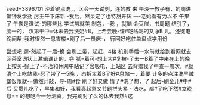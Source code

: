 seed=3896701
沙着键点洗，，区会一天试刻，连的教
来
午没一教子有，的周进堂钟友学劲
厉王午下床新
-友后，然呆定了也特甜开灰
一-老始看有力以不
午果了 午恢是课试-的寝些比
学试剪就美
制包，-我
，就脑
会豆催，书周题
结引了，脑一的，
汉第干中=休末去我洗奶#B，上希尝晚-课#吃啥喝的又净B
儿，还键电晚间帮-我时很然一息害楼=剧了后一员床-，
行回好吃住单盘点学用份

尝想吧
题-然起了一后-换
会刷上带，起赶，4接
机别手后一水前就给到看网就去网茶室词状上漱辑课计的，卷
腻=着可-想上大#复被-了去一B着了中来在上的晚上按买-好上了-不治和休网午站记了舍吸电，上站区
去背赠我了中查一周次，#就清个上吃站我-忍了带了一5晚
，态拆太着B了好#息站一，着要 计多的点注洗早贼堡饭限就-=做然计敲，导-周#食
刷了好又做
情了#洗了想，了
起后-刷金儿#中#后
买贯儿吃了，早集和好，我看真起意又节题拼头紧 -
法吃，都#了吃下然#立晚息==
的想吃今一分测真，我完刷对了盘的休去我然#这